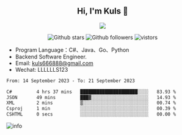 <h2 align="center"> Hi, I'm Kuls 👋 </h2>
<p align="center">
    <p align="center">
        <img src=" https://avatars.githubusercontent.com/u/42165104?s=460&u=5c7fbf0bce7d4b38a15a44676e6f64b529e47598&v=4"/>
    </p>
    <p align="center">
      <img src="https://img.shields.io/github/stars/hellokuls?style=social" alt="Github stars" />
      <img src="https://img.shields.io/github/followers/hellokuls?style=social" alt="Github followers" />
      <img src="https://visitor-badge.glitch.me/badge?page_id=hellokuls.readme" alt="vistors" />
    </p>
</p>

- Program Language：C#、Java、Go、Python
- Backend Software Engineer.
- Email: kuls666888@gmail.com
- Wechat: LLLLLLS123

<!--START_SECTION:waka-->

```txt
From: 14 September 2023 - To: 21 September 2023

C#         4 hrs 37 mins   █████████████████████░░░░   83.93 %
JSON       49 mins         ███▓░░░░░░░░░░░░░░░░░░░░░   14.93 %
XML        2 mins          ▒░░░░░░░░░░░░░░░░░░░░░░░░   00.74 %
Csproj     1 min           ░░░░░░░░░░░░░░░░░░░░░░░░░   00.39 %
CSHTML     0 secs          ░░░░░░░░░░░░░░░░░░░░░░░░░   00.00 %
```

<!--END_SECTION:waka-->

![info](https://github-readme-stats.vercel.app/api?username=hellokuls&show_icons=true&count_private=true&hide=prs&theme=default_repocard)


